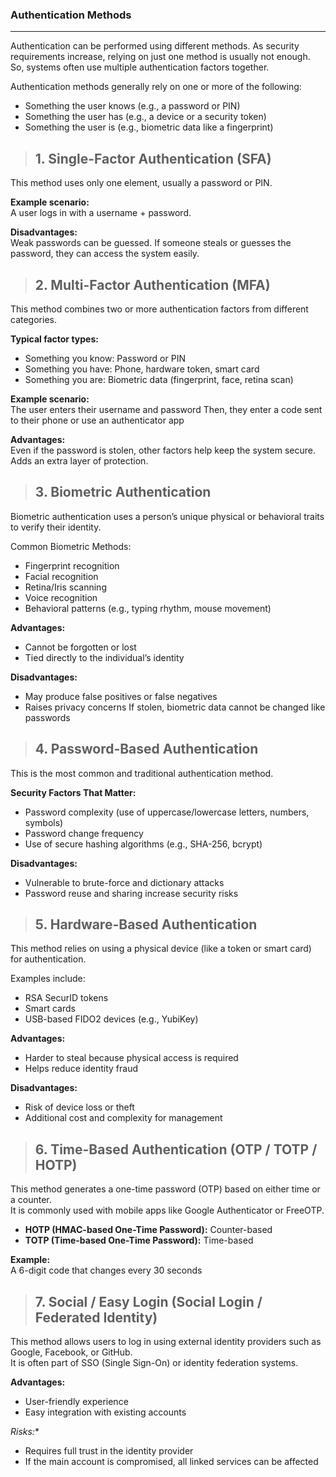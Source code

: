 ### Authentication Methods

---

Authentication can be performed using different methods. As security requirements increase, relying on just one method is usually not enough.
So, systems often use multiple authentication factors together.<br>

Authentication methods generally rely on one or more of the following:
- Something the user knows (e.g., a password or PIN)
- Something the user has (e.g., a device or a security token)
- Something the user is (e.g., biometric data like a fingerprint)

> ## 1. Single-Factor Authentication (SFA)
This method uses only one element, usually a password or PIN.

**Example scenario:**<br>
A user logs in with a username + password.

**Disadvantages:**<br>
Weak passwords can be guessed.
If someone steals or guesses the password, they can access the system easily.

> ## 2. Multi-Factor Authentication (MFA)
This method combines two or more authentication factors from different categories.

**Typical factor types:**
- Something you know: Password or PIN
- Something you have: Phone, hardware token, smart card
- Something you are: Biometric data (fingerprint, face, retina scan)

**Example scenario:**<br>
The user enters their username and password
Then, they enter a code sent to their phone or use an authenticator app

**Advantages:**<br>
Even if the password is stolen, other factors help keep the system secure.
Adds an extra layer of protection.

> ## 3. Biometric Authentication
Biometric authentication uses a person’s unique physical or behavioral traits to verify their identity.

Common Biometric Methods:
- Fingerprint recognition
- Facial recognition
- Retina/Iris scanning
- Voice recognition
- Behavioral patterns (e.g., typing rhythm, mouse movement)

**Advantages:**
- Cannot be forgotten or lost
- Tied directly to the individual’s identity

**Disadvantages:**
- May produce false positives or false negatives
- Raises privacy concerns
If stolen, biometric data cannot be changed like passwords

> ## 4. Password-Based Authentication

This is the most common and traditional authentication method.

**Security Factors That Matter:**
- Password complexity (use of uppercase/lowercase letters, numbers, symbols)
- Password change frequency
- Use of secure hashing algorithms (e.g., SHA-256, bcrypt)

**Disadvantages:**
- Vulnerable to brute-force and dictionary attacks
- Password reuse and sharing increase security risks

> ## 5. Hardware-Based Authentication
This method relies on using a physical device (like a token or smart card) for authentication.

Examples include:
- RSA SecurID tokens
- Smart cards
- USB-based FIDO2 devices (e.g., YubiKey)

**Advantages:**
- Harder to steal because physical access is required
- Helps reduce identity fraud

**Disadvantages:**
- Risk of device loss or theft
- Additional cost and complexity for management

> ## 6. Time-Based Authentication (OTP / TOTP / HOTP)

This method generates a one-time password (OTP) based on either time or a counter.<br>
It is commonly used with mobile apps like Google Authenticator or FreeOTP.<br>

- **HOTP (HMAC-based One-Time Password):** Counter-based
- **TOTP (Time-based One-Time Password):** Time-based

**Example:**<br>
A 6-digit code that changes every 30 seconds

> ## 7. Social / Easy Login (Social Login / Federated Identity)

This method allows users to log in using external identity providers such as Google, Facebook, or GitHub.<br>
It is often part of SSO (Single Sign-On) or identity federation systems.<br>

**Advantages:**
- User-friendly experience
- Easy integration with existing accounts

*Risks:**
- Requires full trust in the identity provider
- If the main account is compromised, all linked services can be affected
